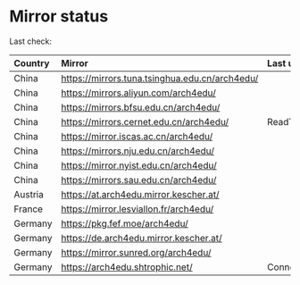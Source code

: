 <script src="./time.js"></script>
# Mirror status
Last check: <script type="text/javascript">localize(1752535485.2503703);</script>

|Country|Mirror|Last update|
|:------|:-----|:----------|
|China|https://mirrors.tuna.tsinghua.edu.cn/arch4edu/|<script type="text/javascript">localize(1752475893);</script>|
|China|https://mirrors.aliyun.com/arch4edu/|<script type="text/javascript">localize(1752475893);</script>|
|China|https://mirrors.bfsu.edu.cn/arch4edu/|<script type="text/javascript">localize(1752475893);</script>|
|China|https://mirrors.cernet.edu.cn/arch4edu/|ReadTimeout|
|China|https://mirror.iscas.ac.cn/arch4edu/|<script type="text/javascript">localize(1752475893);</script>|
|China|https://mirrors.nju.edu.cn/arch4edu/|<script type="text/javascript">localize(1752389188);</script>|
|China|https://mirror.nyist.edu.cn/arch4edu/|<script type="text/javascript">localize(1752475893);</script>|
|China|https://mirrors.sau.edu.cn/arch4edu/|<script type="text/javascript">localize(1752259981);</script>|
|Austria|https://at.arch4edu.mirror.kescher.at/|<script type="text/javascript">localize(1752475893);</script>|
|France|https://mirror.lesviallon.fr/arch4edu/|<script type="text/javascript">localize(1752475893);</script>|
|Germany|https://pkg.fef.moe/arch4edu/|<script type="text/javascript">localize(1752475893);</script>|
|Germany|https://de.arch4edu.mirror.kescher.at/|<script type="text/javascript">localize(1752475893);</script>|
|Germany|https://mirror.sunred.org/arch4edu/|<script type="text/javascript">localize(1752475893);</script>|
|Germany|https://arch4edu.shtrophic.net/|ConnectionError|

<script src="./tablefilter/tablefilter.js"></script>
<script src="./table.js"></script>